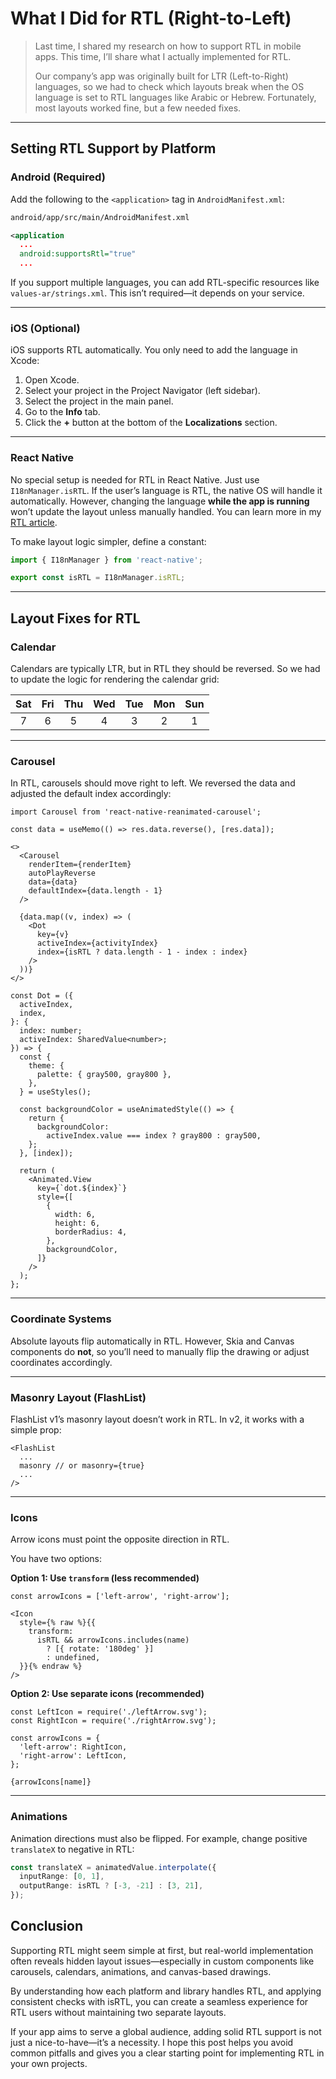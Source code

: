 # What I Did for RTL (Right-to-Left)

> Last time, I shared my research on how to support RTL in mobile apps. This time, I’ll share what I actually implemented for RTL.
>
> Our company’s app was originally built for LTR (Left-to-Right) languages, so we had to check which layouts break when the OS language is set to RTL languages like Arabic or Hebrew. Fortunately, most layouts worked fine, but a few needed fixes.

---

## Setting RTL Support by Platform

### Android (Required)

Add the following to the `<application>` tag in `AndroidManifest.xml`:

```xml
android/app/src/main/AndroidManifest.xml

<application
  ...
  android:supportsRtl="true"
  ...
```

If you support multiple languages, you can add RTL-specific resources like `values-ar/strings.xml`. This isn’t required—it depends on your service.

---

### iOS (Optional)

iOS supports RTL automatically. You only need to add the language in Xcode:

1. Open Xcode.
2. Select your project in the Project Navigator (left sidebar).
3. Select the project in the main panel.
4. Go to the **Info** tab.
5. Click the **+** button at the bottom of the **Localizations** section.

---

### React Native

No special setup is needed for RTL in React Native. Just use `I18nManager.isRTL`.
If the user’s language is RTL, the native OS will handle it automatically.
However, changing the language **while the app is running** won’t update the layout unless manually handled. You can learn more in my [RTL article](https://yeoung004.github.io/rtl/).

To make layout logic simpler, define a constant:

```ts
import { I18nManager } from 'react-native';

export const isRTL = I18nManager.isRTL;
```

---

## Layout Fixes for RTL

### Calendar

Calendars are typically LTR, but in RTL they should be reversed.
So we had to update the logic for rendering the calendar grid:

| Sat | Fri | Thu | Wed | Tue | Mon | Sun |
| :-: | :-: | :-: | :-: | :-: | :-: | :-: |
|  7  |  6  |  5  |  4  |  3  |  2  |  1  |

---

### Carousel

In RTL, carousels should move right to left.
We reversed the data and adjusted the default index accordingly:

```tsx
import Carousel from 'react-native-reanimated-carousel';

const data = useMemo(() => res.data.reverse(), [res.data]);

<>
  <Carousel
    renderItem={renderItem}
    autoPlayReverse
    data={data}
    defaultIndex={data.length - 1}
  />

  {data.map((v, index) => (
    <Dot
      key={v}
      activeIndex={activityIndex}
      index={isRTL ? data.length - 1 - index : index}
    />
  ))}
</>

const Dot = ({
  activeIndex,
  index,
}: {
  index: number;
  activeIndex: SharedValue<number>;
}) => {
  const {
    theme: {
      palette: { gray500, gray800 },
    },
  } = useStyles();

  const backgroundColor = useAnimatedStyle(() => {
    return {
      backgroundColor:
        activeIndex.value === index ? gray800 : gray500,
    };
  }, [index]);

  return (
    <Animated.View
      key={`dot.${index}`}
      style={[
        {
          width: 6,
          height: 6,
          borderRadius: 4,
        },
        backgroundColor,
      ]}
    />
  );
};
```

---

### Coordinate Systems

Absolute layouts flip automatically in RTL.
However, Skia and Canvas components do **not**, so you’ll need to manually flip the drawing or adjust coordinates accordingly.

---

### Masonry Layout (FlashList)

FlashList v1’s masonry layout doesn’t work in RTL.
In v2, it works with a simple prop:

```tsx
<FlashList 
  ...
  masonry // or masonry={true}
  ...
/>
```

---

### Icons

Arrow icons must point the opposite direction in RTL.

You have two options:

**Option 1: Use `transform` (less recommended)**

```tsx
const arrowIcons = ['left-arrow', 'right-arrow'];

<Icon
  style={% raw %}{{
    transform:
      isRTL && arrowIcons.includes(name)
        ? [{ rotate: '180deg' }]
        : undefined,
  }}{% endraw %}
/>
```

**Option 2: Use separate icons (recommended)**

```tsx
const LeftIcon = require('./leftArrow.svg');
const RightIcon = require('./rightArrow.svg');

const arrowIcons = {
  'left-arrow': RightIcon,
  'right-arrow': LeftIcon,
};

{arrowIcons[name]}
```

---

### Animations

Animation directions must also be flipped.
For example, change positive `translateX` to negative in RTL:

```ts
const translateX = animatedValue.interpolate({
  inputRange: [0, 1],
  outputRange: isRTL ? [-3, -21] : [3, 21],
});
```


## Conclusion
Supporting RTL might seem simple at first, but real-world implementation often reveals hidden layout issues—especially in custom components like carousels, calendars, animations, and canvas-based drawings.

By understanding how each platform and library handles RTL, and applying consistent checks with isRTL, you can create a seamless experience for RTL users without maintaining two separate layouts.

If your app aims to serve a global audience, adding solid RTL support is not just a nice-to-have—it’s a necessity. I hope this post helps you avoid common pitfalls and gives you a clear starting point for implementing RTL in your own projects.